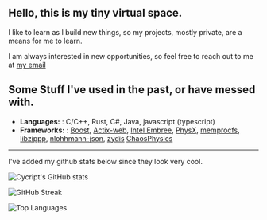 ## Hello, this is my tiny virtual space.

I like to learn as I build new things, so my projects, mostly private, are a means for me to learn.

I am always interested in new opportunities, so feel free to reach out to me at [my email](mailto:roguescript@proton.me)


## Some Stuff I've used in the past, or have messed with.

- **Languages:** : C/C++, Rust, C#, Java, javascript (typescript)
- **Frameworks:** : 
[Boost](https://www.boost.org/), 
[Actix-web](https://actix.rs/), 
[Intel Embree](https://github.com/RenderKit/embree), 
[PhysX](https://github.com/NVIDIAGameWorks/PhysX-3.4), 
[memprocfs](https://github.com/ufrisk/MemProcFS), 
[libzippp](https://github.com/ctabin/libzippp), 
[nlohhmann-json](https://github.com/nlohmann/json), 
[zydis](https://zydis.re/)
[ChaosPhysics](https://www.unrealengine.com/en-US)

- - - 
I've added my github stats below since they look very cool.

![Cycript's GitHub stats](https://github-readme-stats.vercel.app/api?username=cycript&show_icons=true&theme=radical)

![GitHub Streak](https://streak-stats.demolab.com?user=cycript&theme=dracula&border_radius=4.4)

![Top Languages](https://github-readme-stats.vercel.app/api/top-langs/?username=cycript&layout=compact&theme=radical)

